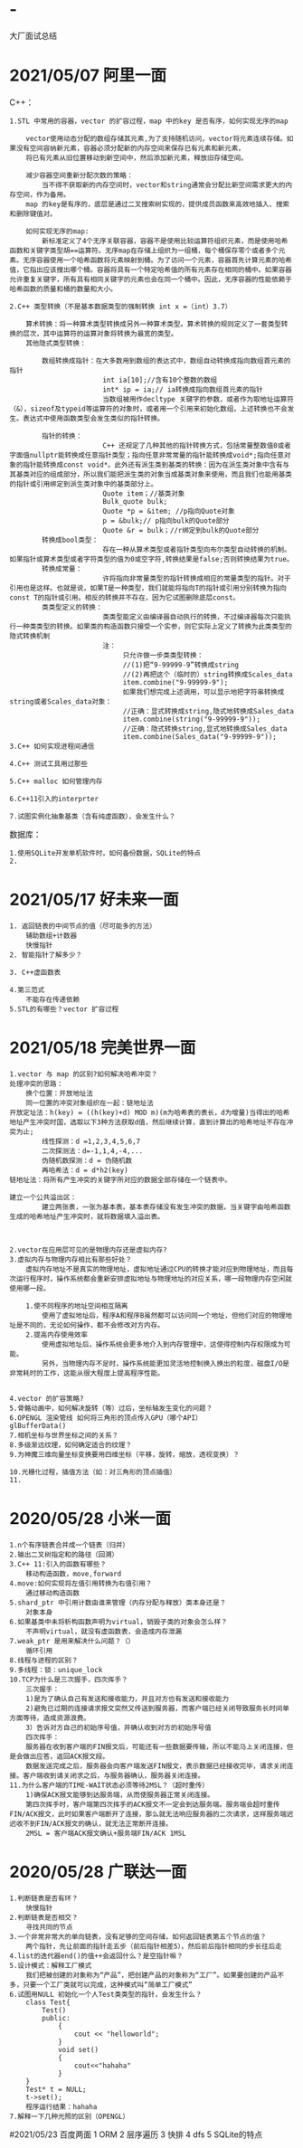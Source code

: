 # -
大厂面试总结
# 2021/05/07 阿里一面 
C++：
    
    1.STL 中常用的容器，vector 的扩容过程，map 中的key 是否有序，如何实现无序的map
        
        vector使用动态分配的数组存储其元素,为了支持随机访问，vector将元素连续存储。如果没有空间容纳新元素，容器必须分配新的内存空间来保存已有元素和新元素，
        将已有元素从旧位置移动到新空间中，然后添加新元素，释放旧存储空间。
        
        减少容器空间重新分配次数的策略：
            当不得不获取新的内存空间时，vector和string通常会分配比新空间需求更大的内存空间，作为备用。
        map 的key是有序的，底层是通过二叉搜索树实现的，提供成员函数来高效地插入、搜索和删除键值对。
        
        如何实现无序的map:
            新标准定义了4个无序关联容器，容器不是使用比较运算符组织元素，而是使用哈希函数和关键字类型胡==运算符。无序map在存储上组织为一组桶，每个桶保存零个或者多个元素。无序容器使用一个哈希函数将元素映射到桶。为了访问一个元素，容器首先计算元素的哈希值，它指出应该搜出哪个桶。容器将具有一个特定哈希值的所有元素存在相同的桶中。如果容器允许重复关键字，所有具有相同关键字的元素也会在同一个桶中。因此，无序容器的性能依赖于哈希函数的质量和桶的数量和大小。
    
    2.C++ 类型转换（不是基本数据类型的强制转换 int x =（int）3.7）
        
        算术转换：将一种算术类型转换成另外一种算术类型。算术转换的规则定义了一套类型转换的层次，其中运算符的运算对象将转换为最宽的类型。
        其他隐式类型转换：
            
            数组转换成指针：在大多数用到数组的表达式中，数组自动转换成指向数组首元素的指针
                           int ia[10];//含有10个整数的数组
                           int* ip = ia;// ia转换成指向数组首元素的指针
                           当数组被用作decltype 关键字的参数，或者作为取地址运算符（&），sizeof及typeid等运算符的对象时，或者用一个引用来初始化数组，上述转换也不会发生。表达式中使用函数类型会发生类似的指针转换。
            
            指针的转换：
                           C++ 还规定了几种其他的指针转换方式，包括常量整数值0或者字面值nullptr能转换成任意指针类型；指向任意非常常量的指针能转换成void*;指向任意对象的指针能转换成const void*。此外还有派生类到基类的转换：因为在派生类对象中含有与其基类对应的组成部分，所以我们能把派生类的对象当成基类对象来使用，而且我们也能用基类的指针或引用绑定到派生类对象中的基类部分上。
                           Quote item；//基类对象
                           Bulk_quote bulk;
                           Quote *p = &item; //p指向Quote对象
                           p = &bulk;// p指向bulk的Quote部分
                           Quote &r = bulk；//r绑定到bulk的Quote部分
            转换成bool类型：
                           存在一种从算术类型或者指针类型向布尔类型自动转换的机制。如果指针或算术类型或者字符类型的值为0或空字符,转换结果是false;否则转换结果为true。
            转换成常量：
                           许将指向非常量类型的指针转换成相应的常量类型的指针。对于引用也是这样。也就是说，如果T是一种类型，我们就能将指向T的指针或引用分别转换为指向const T的指针或引用。相反的转换并不存在，因为它试图删除底层const。
            类类型定义的转换：
                           类类型能定义由编译器自动执行的转换，不过编译器每次只能执行一种类类型的转换。如果类的构造函数只接受一个实参，则它实际上定义了转换为此类类型的隐式转换机制
                           注：
                                只允许做一步类类型转换：
                                //(1)把“9-99999-9”转换成string
                                //(2)再把这个（临时的）string转换成Scales_data
                                item.combine("9-99999-9");
                                如果我们想完成上述调用，可以显示地把字符串转换成string或者Scales_data对象：
                                //正确：显式转换成string,隐式地转换成Sales_data
                                item.combine(string("9-99999-9"));
                                //正确：隐式转换string,显式地转换成Sales_data
                                item.combine(Sales_data("9-99999-9"));
    3.C++ 如何实现进程间通信
    
    4.C++ 测试工具用过那些
    
    5.C++ malloc 如何管理内存
    
    6.C++11引入的interprter
    
    7.试图实例化抽象基类（含有纯虚函数），会发生什么？
数据库：

    1.使用SQLite开发单机软件时，如何备份数据，SQLite的特点
    2.   
# 2021/05/17 好未来一面
    1. 返回链表的中间节点的值（尽可能多的方法）
        辅助数组+计数器
        快慢指针
    2. 智能指针了解多少？
    
    3. C++虚函数表

    4.第三范式
        不能存在传递依赖
    5.STL的有哪些？vector 扩容过程
# 2021/05/18 完美世界一面
    1.vector 与 map 的区别?如何解决哈希冲突？
    处理冲突的思路：
        换个位置：开放地址法
        同一位置的冲突对象组织在一起：链地址法
    开放定址法：h(key) = ((h(key)+d) MOD m)(m为哈希表的表长，d为增量)当得出的哈希地址产生冲突时国，选取以下3种方法获取d值，然后继续计算，直到计算出的哈希地址不存在冲突为止;
            线性探测：d =1,2,3,4,5,6,7
            二次探测法：d=-1,1,4,-4,...
            伪随机数探测：d = 伪随机数
            再哈希法：d = d*h2(key)
    链地址法：将所有产生冲突的关键字所对应的数据全部存储在一个链表中。

    建立一个公共溢出区：
            建立两张表，一张为基本表。基本表存储没有发生冲突的数据，当关键字由哈希函数生成的哈希地址产生冲突时，就将数据填入溢出表。



    2.vector在应用层可见的是物理内存还是虚拟内存?
    3.虚拟内存与物理内存相比有那些好处？
        虚拟内存地址不是真实的物理地址，虚拟地址通过CPU的转换才能对应到物理地址，而且每次运行程序时，操作系统都会重新安排虚拟地址与物理地址的对应关系，哪一段物理内存空闲就使用哪一段。
        
        1.使不同程序的地址空间相互隔离
            使用了虚拟地址后，程序A和程序B虽然都可以访问同一个地址，但他们对应的物理地址是不同的，无论如何操作，都不会修改对方内存。
        2.提高内存使用效率
            使用虚拟地址后，操作系统会更多地介入到内存管理中，这使得控制内存权限成为可能。
            另外，当物理内存不足时，操作系统能更加灵活地控制换入换出的粒度，磁盘I/O是非常耗时的工作，这能从很大程度上提高程序性能。


    4.vector 的扩容策略?
    5.骨骼动画中，如何解决旋转（等）过后，坐标轴发生变化的问题？
    6.OPENGL 渲染管线 如何将三角形的顶点传入GPU（哪个API）
    glBufferData()
    7.相机坐标与世界坐标之间的关系？
    8.多级渐远纹理，如何确定适合的纹理？
    9.为神魔三维向量坐标变换要用四维坐标（平移，旋转，缩放，透视变换）？
        
    10.光栅化过程，插值方法（如：对三角形的顶点插值）
    11.
# 2020/05/28 小米一面
    1.n个有序链表合并成一个链表（归并）
    2.输出二叉树指定和的路径（回溯）
    3.C++ 11:引入的函数有哪些？
        移动构造函数，move,forward
    4.move:如何实现将左值引用转换为右值引用？
        通过移动构造函数
    5.shard_ptr 中引用计数由谁来管理（内存分配与释放）类本身还是？
        对象本身
    6.如果基类中未将析构函数声明为virtual，销毁子类的对象会怎么样？
        不声明virtual，就没有虚函数表，会造成内存泄漏
    7.weak_ptr 是用来解决什么问题？（）
        循环引用
    8.线程与进程的区别？
    9.多线程：锁：unique_lock
    10.TCP为什么是三次握手，四次挥手？
        三次握手：
        1)是为了确认自己有发送和接收能力，并且对方也有发送和接收能力
        2)避免已过期的连接请求报文突然又传送到服务器，而客户端已经关闭导致服务长时间单方面等待，造成资源浪费。
        3）告诉对方自己的初始序号值，并确认收到对方的初始序号值 
        四次挥手：
        服务器在收到客户端的FIN报文后，可能还有一些数据要传输，所以不能马上关闭连接，但是会做出应答，返回ACK报文段。
        数据发送完成之后，服务器会向客户端发送FIN报文，表示数据已经接收完毕，请求关闭连接。客户端收到请关闭求之后，与服务器确认，服务器关闭连接。
    11.为什么客户端的TIME-WAIT状态必须等待2MSL？（超时重传）
        1)确保ACK报文能够到达服务端，从而使服务器正常关闭连接。
        第四次挥手时，客户端第四次挥手的ACK报文不一定会到达服务端。服务端会超时重传FIN/ACK报文，此时如果客户端断开了连接，那么就无法响应服务器的二次请求，这样服务端迟迟收不到FIN/ACK报文的确认，就无法正常断开连接。
        2MSL = 客户端ACK报文确认+服务端FIN/ACK 1MSL
# 2020/05/28 广联达一面
    1.判断链表是否有环？
        快慢指针
    2.判断链表是否相交？
        寻找共同的节点
    3.一个非常非常大的单向链表，没有足够的空间存储，如何返回链表第五个节点的值？
        两个指针，先让前面的指针走五步（前后指针相差5），然后前后指针相同的步长往后走
    4.list的迭代器end()的值++会返回什么？是空指针嘛？
    5.设计模式：解释工厂模式
        我们把被创建的对象称为“产品”，把创建产品的对象称为“工厂”。如果要创建的产品不多，只要一个工厂类就可以完成，这种模式叫“简单工厂模式”
    6.试图用NULL 初始化一个人Test类类型的指针，会发生什么？
        class Test{
            Test()
            public:
                {
                    cout << "helloworld";
                }
                void set()
                {
                    cout<<"hahaha"
                }
        }
        Test* t = NULL;
        t->set();
        程序运行结果：hahaha
    7.解释一下几种光照的区别（OPENGL）
#2021/05/23 百度两面
    1 ORM
    2 层序遍历
    3 快排
    4 dfs
    5 SQLite的特点
    
    
